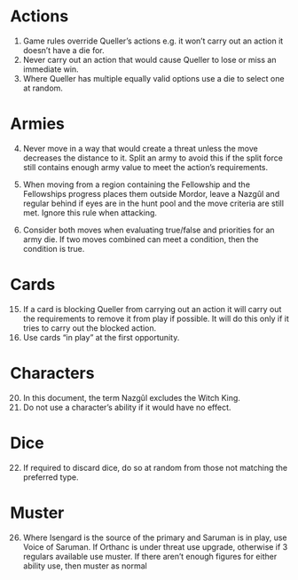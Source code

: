 # Actions
1. Game rules override Queller’s actions e.g. it won’t carry out an action it doesn’t have a die for.
2. Never carry out an action that would cause Queller to lose or miss an immediate win.
3. Where Queller has multiple equally valid options use a die to select one at random.

# Armies
4. Never move in a way that would create a threat unless the move decreases the distance to it.
   Split an army to avoid this if the split force still contains enough army value to meet the action’s requirements.

6. When moving from a region containing the Fellowship and the Fellowships progress places them outside Mordor,
   leave a Nazgûl and regular behind if eyes are in the hunt pool and the move criteria are still met. Ignore this rule when attacking.

9. Consider both moves when evaluating true/false and priorities for an army die. If two moves combined can meet a condition, then the condition is true.

# Cards
15. If a card is blocking Queller from carrying out an action it will carry out the requirements to remove it from play if possible. It will do this only if it tries to carry out the blocked action.
16. Use cards “in play” at the first opportunity.

# Characters
20. In this document, the term Nazgûl excludes the Witch King.
21. Do not use a character’s ability if it would have no effect.

# Dice
22. If required to discard dice, do so at random from those not matching the preferred type.

# Muster
26. Where Isengard is the source of the primary and Saruman is in play, use Voice of Saruman.
    If Orthanc is under threat use upgrade, otherwise if 3 regulars available use muster.
    If there aren’t enough figures for either ability use, then muster as normal

